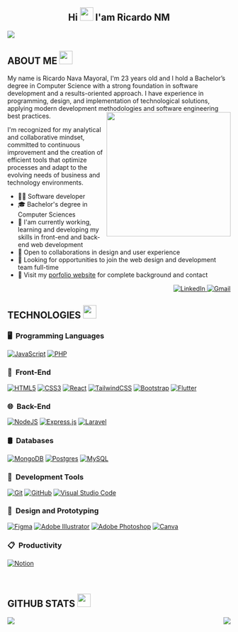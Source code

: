 <h2 align="center">Hi <img src="https://fonts.gstatic.com/s/e/notoemoji/latest/1f44b/512.gif" width="30" height="30"> I'am Ricardo NM</h2>

<img src="https://imgur.com/EY7qodw.jpg">

<h2>ABOUT ME <img src="https://fonts.gstatic.com/s/e/notoemoji/latest/1f604/512.gif" width="30" height="30"></h2>

<p>
My name is Ricardo Nava Mayoral, I'm 23 years old and I hold a Bachelor’s degree in Computer Science with a strong foundation in software development and a results-oriented approach. I have experience in programming, design, and implementation of technological solutions, applying modern development methodologies and software engineering best practices. <img src="https://imgur.com/lOY179q.jpg" width="280" height="280" align='right'>

I'm recognized for my analytical and collaborative mindset, committed to continuous improvement and the creation of efficient tools that optimize processes and adapt to the evolving needs of business and technology environments.

- 🧑‍💻 Software developer
- 🎓 Bachelor's degree in Computer Sciences
- 🧠 I'am currently working, learning and developing my skills in front-end and back-end web development
- 🤝 Open to collaborations in design and user experience
- 🔎 Looking for opportunities to join the web design and development team full-time
- 📖 Visit my [porfolio website](https://ricardo-nm-portafolio.netlify.app/) for complete background and contact

<div align="right">
  <a href="https://www.linkedin.com/in/ricardo-nava-mayoral-5a3228314/">
    <img src="https://img.shields.io/badge/linkedin-%230077B5.svg?style=for-the-badge&logo=linkedin&logoColor=white" alt="LinkedIn" />
  </a>
  <a href="mailto:lic.ricardo.nm@gmail.com">
    <img src="https://img.shields.io/badge/Gmail-D14836?style=for-the-badge&logo=gmail&logoColor=white" alt="Gmail" />
  </a>
</div>

</p>

<h2>TECHNOLOGIES <img src="https://fonts.gstatic.com/s/e/notoemoji/latest/1f916/512.gif" width="30" height="30"></h2>

### 🖥️ &nbsp;Programming Languages
[![JavaScript](https://img.shields.io/badge/javascript-%23323330.svg?style=for-the-badge&logo=javascript&logoColor=%23F7DF1E)](https://developer.mozilla.org/en-US/docs/Web/JavaScript)
[![PHP](https://img.shields.io/badge/php-%23777BB4.svg?style=for-the-badge&logo=php&logoColor=white)](https://www.php.net/)

### 📲 &nbsp;Front-End
[![HTML5](https://img.shields.io/badge/html5-%23E34F26.svg?style=for-the-badge&logo=html5&logoColor=white)](https://developer.mozilla.org/en-US/docs/Web/Guide/HTML/HTML5)
[![CSS3](https://img.shields.io/badge/css3-%231572B6.svg?style=for-the-badge&logo=css3&logoColor=white)](https://developer.mozilla.org/en-US/docs/Web/CSS)
[![React](https://img.shields.io/badge/react-%2361DAFB.svg?style=for-the-badge&logo=react&logoColor=black)](https://reactjs.org/)
[![TailwindCSS](https://img.shields.io/badge/tailwindcss-%2338B2AC.svg?style=for-the-badge&logo=tailwind-css&logoColor=white)](https://tailwindcss.com/)
[![Bootstrap](https://img.shields.io/badge/bootstrap-%23430098.svg?style=for-the-badge&logo=bootstrap&logoColor=white)](https://getbootstrap.com/)
[![Flutter](https://img.shields.io/badge/flutter-%2302569B.svg?style=for-the-badge&logo=flutter&logoColor=white)](https://flutter.dev/)

### 🌐 &nbsp;Back-End
[![NodeJS](https://img.shields.io/badge/node.js-6DA55F?style=for-the-badge&logo=node.js&logoColor=white)](https://nodejs.org/)
[![Express.js](https://img.shields.io/badge/express.js-%23404d59.svg?style=for-the-badge&logo=express&logoColor=white)](https://expressjs.com/)
[![Laravel](https://img.shields.io/badge/laravel-%23FF2D20.svg?style=for-the-badge&logo=laravel&logoColor=white)](https://laravel.com/)

### 🛢️ &nbsp;Databases
[![MongoDB](https://img.shields.io/badge/MongoDB-%234ea94b.svg?style=for-the-badge&logo=mongodb&logoColor=white)](https://www.mongodb.com/)
[![Postgres](https://img.shields.io/badge/postgres-%23316192.svg?style=for-the-badge&logo=postgresql&logoColor=white)](https://www.postgresql.org/)
[![MySQL](https://img.shields.io/badge/mysql-%2300f.svg?style=for-the-badge&logo=mysql&logoColor=white)](https://www.mysql.com/)

### 🧰 &nbsp;Development Tools
[![Git](https://img.shields.io/badge/git-%23F05033.svg?style=for-the-badge&logo=git&logoColor=white)](https://git-scm.com/)
[![GitHub](https://img.shields.io/badge/github-%23121011.svg?style=for-the-badge&logo=github&logoColor=white)](https://github.com/)
[![Visual Studio Code](https://img.shields.io/badge/Visual%20Studio%20Code-0078d7.svg?style=for-the-badge&logo=visual-studio-code&logoColor=white)](https://code.visualstudio.com/)

### 🎨 &nbsp;Design and Prototyping
[![Figma](https://img.shields.io/badge/figma-black.svg?style=for-the-badge&logo=figma&logoColor=red)](https://figma.com/)
[![Adobe Illustrator](https://img.shields.io/badge/adobeillustrator-%23FF9A00.svg?style=for-the-badge&logo=adobeillustrator&logoColor=white)](https://www.adobe.com/products/illustrator.html)
[![Adobe Photoshop](https://img.shields.io/badge/adobephotoshop-%2331A8FF.svg?style=for-the-badge&logo=adobephotoshop&logoColor=white)](https://www.adobe.com/products/photoshop.html)
[![Canva](https://img.shields.io/badge/Canva-%2300C4CC.svg?style=for-the-badge&logo=Canva&logoColor=white)](https://www.canva.com/)

### 📋 &nbsp;Productivity
[![Notion](https://img.shields.io/badge/Notion-%23000000.svg?style=for-the-badge&logo=notion&logoColor=white)](https://www.notion.so/)

<br>

<h2>GITHUB STATS <img src="https://fonts.gstatic.com/s/e/notoemoji/latest/1f680/512.gif" width="30" height="30"></h2>

<div style="display: flex; justify-content: space-between; align-items: center;">
  <img src="https://github-readme-stats.vercel.app/api?username=Ricardo-NM&show_icons=true&theme=dark&border=true" />
  <img src="https://streak-stats.demolab.com/?user=Ricardo-NM&theme=dark&border=true" />
</div>
